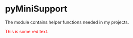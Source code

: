 # pyMiniSupport
The module contains helper functions needed in my projects.

<p style='color:red'>This is some red text.</p>

